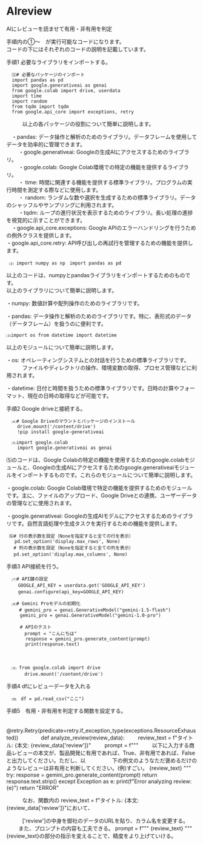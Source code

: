 # AIreview
AIにレビューを読ませて有用・非有用を判定  


手順内の①～　が実行可能なコードになります。  
コードの下にはそれぞれのコードの説明を記載しています。  


手順1 必要なライブラリをインポートする。  

      ⑴# 必要なパッケージのインポート
      import pandas as pd
      import google.generativeai as genai
      from google.colab import drive, userdata
      import time
      import random
      from tqdm import tqdm
      from google.api_core import exceptions, retry   

  
  　　　以上の各パッケージの役割について簡単に説明します。  
    
   　・pandas: データ操作と解析のためのライブラリ。データフレームを使用してデータを効率的に管理できます。  
　　 ・google.generativeai: Googleの生成AIにアクセスするためのライブラリ。  
　　 ・google.colab: Google Colab環境での特定の機能を提供するライブラリ。  
　　 ・ time: 時間に関連する機能を提供する標準ライブラリ。プログラムの実行時間を測定する際などに使用します。  
　　 ・ random: ランダムな数や選択を生成するための標準ライブラリ。データのシャッフルやサンプリングに利用されます。  
　　 ・tqdm: ループの進行状況を表示するためのライブラリ。長い処理の進捗を視覚的に示すことができます。  
   　・google.api_core.exceptions: Google APIのエラーハンドリングを行うための例外クラスを提供します。  
     ・google.api_core.retry: API呼び出しの再試行を管理するための機能を提供します。  

     ⑵ import numpy as np　import pandas as pd 
     
以上のコードは、numpyとpandasライブラリをインポートするためのものです。  
以上のライブラリについて簡単に説明します。  

・numpy: 数値計算や配列操作のためのライブラリです。

・pandas: データ操作と解析のためのライブラリです。特に、表形式のデータ（データフレーム）を扱うのに便利です。  

    ⑶import os from datetime import datetime  

    
以上のモジュールについて簡単に説明します。  

・os: オペレーティングシステムとの対話を行うための標準ライブラリです。  
　　　ファイルやディレクトリの操作、環境変数の取得、プロセス管理などに利用されます。

・datetime: 日付と時間を扱うための標準ライブラリです。日時の計算やフォーマット、現在の日時の取得などが可能です。



     
    

      

手順2 Google driveと接続する。  

      ⑷# Google Driveのマウントとパッケージのインストール
        drive.mount('/content/drive')
        !pip install google-generativeai  

      ⑸import google.colab
        import google.generativeai as genai  
        

⑸のコードは、Google Colabの特定の機能を使用するためのgoogle.colabモジュールと、Googleの生成AIにアクセスするためのgoogle.generativeaiモジュールをインポートするものです。これらのモジュールについて簡単に説明します。

・google.colab: Google Colab環境で特定の機能を提供するためのモジュールです。主に、ファイルのアップロード、Google Driveとの連携、ユーザーデータの管理などに使用されます。

・google.generativeai: Googleの生成AIモデルにアクセスするためのライブラリです。自然言語処理や生成タスクを実行するための機能を提供します。  


     ⑹# 行の表示数を設定（Noneを指定すると全ての行を表示）
       pd.set_option('display.max_rows', None)
    　 # 列の表示数を設定（Noneを指定すると全ての列を表示）
     　pd.set_option('display.max_columns', None)


手順3 API接続を行う。  

      ⑺# API鍵の設定
     　　GOOGLE_API_KEY = userdata.get('GOOGLE_API_KEY')
     　　genai.configure(api_key=GOOGLE_API_KEY)  

      ⑻# Gemini Proモデルの初期化
       　# gemini_pro = genai.GenerativeModel("gemini-1.5-flash")
         gemini_pro = genai.GenerativeModel("gemini-1.0-pro")  

         # APIのテスト
         　prompt = "こんにちは"
           response = gemini_pro.generate_content(prompt)
           print(response.text)
　　　　　　
　　　　　　

      ⑼ from google.colab import drive
         　drive.mount('/content/drive')



手順4 dfにレビューデータを入れる 

      ⑽　df = pd.read_csv("ここ")
   
手順5　有用・非有用を判定する関数を設定する。

   　　@retry.Retry(predicate=retry.if_exception_type(exceptions.ResourceExhausted))
　　　　def analyze_review(review_data):
   　　 review_text = f"タイトル: {本文: {review_data['review']}"
   　　 prompt = f"""
   　　 以下に入力する商品レビューの本文が、製品開発に有用であれば、True、非有用であれば、Falseと出力してください。ただし、以　　　　　下の例文のようなただ褒めるだけのようなレビューは非有用と判断してください。(例)すごい。
    {review_text}
    """
    try:
        response = gemini_pro.generate_content(prompt)
        return response.text.strip()
    except Exception as e:
        print(f"Error analyzing review: {e}")
        return "ERROR"


        

　　　なお、関数内の review_text = f"タイトル: {本文: {review_data['review']}"において、  
    
　　　['review']の中身を御社のデータのURLを貼り、カラム名を変更する。  
   　　
     また、プロンプトの内容も工夫できる。
     prompt = f"""
     {review_text}
     """
      {review_text}の部分の指示を変えることで、精度をより上げていける。
     
     
